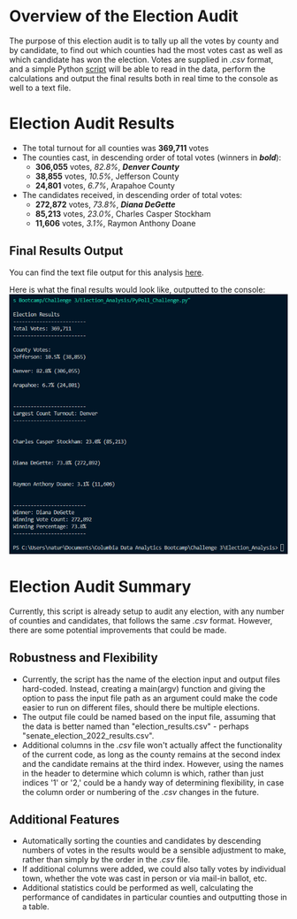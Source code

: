 # Overview of the Election Audit
The purpose of this election audit is to tally up all the votes by county and by candidate, to find out which counties had the most votes cast as well as which candidate has won the election.  Votes are supplied in *.csv* format, and a simple Python [script](PyPoll_Challenge.py) will be able to read in the data, perform the calculations and output the final results both in real time to the console as well to a text file.

# Election Audit Results
- The total turnout for all counties was **369,711** votes
- The counties cast, in descending order of total votes (winners in ***bold***):
  - **306,055** votes, *82.8%*, ***Denver County***
  - **38,855** votes, *10.5%*, Jefferson County
  - **24,801** votes, *6.7%*, Arapahoe County
- The candidates received, in descending order of total votes:
  - **272,872** votes, *73.8%*, ***Diana DeGette***
  - **85,213** votes, *23.0%*, Charles Casper Stockham
  - **11,606** votes, *3.1%*, Raymon Anthony Doane

## Final Results Output

You can find the text file output for this analysis [here](/analysis/election_analysis.txt).

Here is what the final results would look like, outputted to the console:
![Final results of election, outputted to console.](/analysis/election_analysis_console.png)

# Election Audit Summary
Currently, this script is already setup to audit any election, with any number of counties and candidates, that follows the same *.csv* format.  However, there are some potential improvements that could be made.
## Robustness and Flexibility
- Currently, the script has the name of the election input and output files hard-coded.  Instead, creating a main(argv) function and giving the option to pass the input file path as an argument could make the code easier to run on different files, should there be multiple elections.
- The output file could be named based on the input file, assuming that the data is better named than "election_results.csv" - perhaps "senate_election_2022_results.csv".
- Additional columns in the *.csv* file won't actually affect the functionality of the current code, as long as the county remains at the second index and the candidate remains at the third index.  However, using the names in the header to determine which column is which, rather than just indices '1' or '2,' could be a handy way of determining flexibility, in case the column order or numbering of the *.csv* changes in the future.

## Additional Features
- Automatically sorting the counties and candidates by descending numbers of votes in the results would be a sensible adjustment to make, rather than simply by the order in the *.csv* file.
- If additional columns were added, we could also tally votes by individual town, whether the vote was cast in person or via mail-in ballot, etc.
- Additional statistics could be performed as well, calculating the performance of candidates in particular counties and outputting those in a table.
